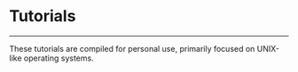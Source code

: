 # Tutorials

---

These tutorials are compiled for personal use, primarily focused on UNIX-like operating systems.
